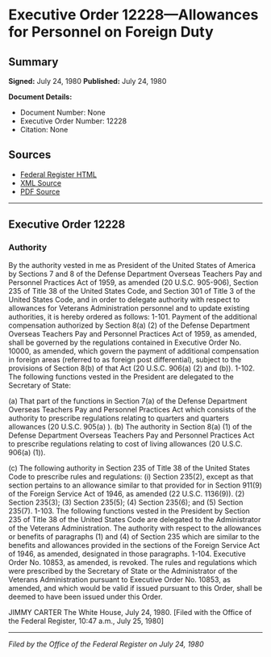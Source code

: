 # Executive Order 12228—Allowances for Personnel on Foreign Duty

## Summary

**Signed:** July 24, 1980
**Published:** July 24, 1980

**Document Details:**
- Document Number: None
- Executive Order Number: 12228
- Citation: None

## Sources
- [Federal Register HTML](https://www.presidency.ucsb.edu/documents/executive-order-12228-allowances-for-personnel-foreign-duty)
- [XML Source](None)
- [PDF Source](None)

---

## Executive Order 12228

### Authority

By the authority vested in me as President of the United States of America by Sections 7 and 8 of the Defense Department Overseas Teachers Pay and Personnel Practices Act of 1959, as amended (20 U.S.C. 905-906), Section 235 of Title 38 of the United States Code, and Section 301 of Title 3 of the United States Code, and in order to delegate authority with respect to allowances for Veterans Administration personnel and to update existing authorities, it is hereby ordered as follows:
1-101. Payment of the additional compensation authorized by Section 8(a) (2) of the Defense Department Overseas Teachers Pay and Personnel Practices Act of 1959, as amended, shall be governed by the regulations contained in Executive Order No. 10000, as amended, which govern the payment of additional compensation in foreign areas (referred to as foreign post differential), subject to the provisions of Section 8(b) of that Act (20 U.S.C. 906(a) (2) and (b)).
1-102. The following functions vested in the President are delegated to the Secretary of State:

(a) That part of the functions in Section 7(a) of the Defense Department Overseas Teachers Pay and Personnel Practices Act which consists of the authority to prescribe regulations relating to quarters and quarters allowances (20 U.S.C. 905(a) ).
(b) The authority in Section 8(a) (1) of the Defense Department Overseas Teachers Pay and Personnel Practices Act to prescribe regulations relating to cost of living allowances (20 U.S.C. 906(a) (1)).

(c) The following authority in Section 235 of Title 38 of the United States Code to prescribe rules and regulations:
    (i) Section 235(2), except as that section pertains to an allowance similar to that provided for in Section 911(9) of the Foreign Service Act of 1946, as amended (22 U.S.C. 1136(9)).
    (2) Section 235(3);
    (3) Section 235(5);
    (4) Section 235(6); and
    (5) Section 235(7).
1-103. The following functions vested in the President by Section 235 of Title 38 of the United States Code are delegated to the Administrator of the Veterans Administration. The authority with respect to the allowances or benefits of paragraphs (1) and (4) of Section 235 which are similar to the benefits and allowances provided in the sections of the Foreign Service Act of 1946, as amended, designated in those paragraphs.
1-104. Executive Order No. 10853, as amended, is revoked. The rules and regulations which were prescribed by the Secretary of State or the Administrator of the Veterans Administration pursuant to Executive Order No. 10853, as amended, and which would be valid if issued pursuant to this Order, shall be deemed to have been issued under this Order.

JIMMY CARTER
The White House,
July 24, 1980.
[Filed with the Office of the Federal Register, 10:47 a.m., July 25, 1980]

---

*Filed by the Office of the Federal Register on July 24, 1980*
